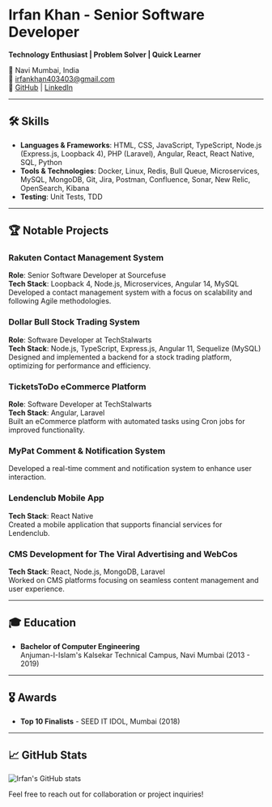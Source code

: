 # Irfan Khan - Senior Software Developer

**Technology Enthusiast | Problem Solver | Quick Learner**

📍 Navi Mumbai, India  
📧 [irfankhan403403@gmail.com](mailto:irfankhan403403@gmail.com)  
🔗 [GitHub](https://github.com/irfankhan403) | [LinkedIn](https://www.linkedin.com/in/irfankhan403/)

---

## 🛠️ Skills

- **Languages & Frameworks**: HTML, CSS, JavaScript, TypeScript, Node.js (Express.js, Loopback 4), PHP (Laravel), Angular, React, React Native, SQL, Python
- **Tools & Technologies**: Docker, Linux, Redis, Bull Queue, Microservices, MySQL, MongoDB, Git, Jira, Postman, Confluence, Sonar, New Relic, OpenSearch, Kibana
- **Testing**: Unit Tests, TDD

---

## 🏆 Notable Projects

### Rakuten Contact Management System
**Role**: Senior Software Developer at Sourcefuse  
**Tech Stack**: Loopback 4, Node.js, Microservices, Angular 14, MySQL  
Developed a contact management system with a focus on scalability and following Agile methodologies.

### Dollar Bull Stock Trading System
**Role**: Software Developer at TechStalwarts  
**Tech Stack**: Node.js, TypeScript, Express.js, Angular 11, Sequelize (MySQL)  
Designed and implemented a backend for a stock trading platform, optimizing for performance and efficiency.

### TicketsToDo eCommerce Platform
**Role**: Software Developer at TechStalwarts  
**Tech Stack**: Angular, Laravel  
Built an eCommerce platform with automated tasks using Cron jobs for improved functionality.

### MyPat Comment & Notification System
Developed a real-time comment and notification system to enhance user interaction.

### Lendenclub Mobile App
**Tech Stack**: React Native  
Created a mobile application that supports financial services for Lendenclub.

### CMS Development for The Viral Advertising and WebCos
**Tech Stack**: React, Node.js, MongoDB, Laravel  
Worked on CMS platforms focusing on seamless content management and user experience.

---

## 🎓 Education

- **Bachelor of Computer Engineering**  
  Anjuman-I-Islam's Kalsekar Technical Campus, Navi Mumbai (2013 - 2019)

---

## 🎖️ Awards

- **Top 10 Finalists** - SEED IT IDOL, Mumbai (2018)

---

## 📈 GitHub Stats

![Irfan's GitHub stats](https://github-readme-stats.vercel.app/api?username=irfankhan403&show_icons=true&theme=radical)

Feel free to reach out for collaboration or project inquiries!
